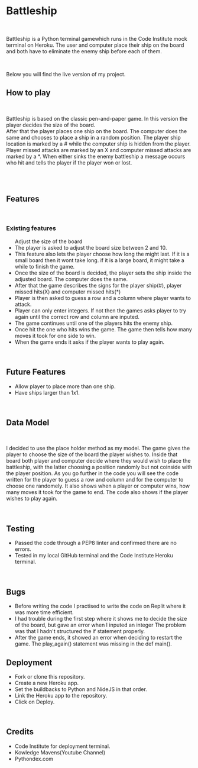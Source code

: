 <h1>Battleship</h1>
<br>
<p>Battleship is a Python terminal gamewhich runs in the Code Institute mock terminal on Heroku.
The user and computer place their ship on the board and both have to eliminate the enemy ship before each of them.</p>
<br>
<p>Below you will find the live version of my project.</p>


<h2>How to play</h2>
<br>
<p>Battleship is based on the classic pen-and-paper game. In this version the player decides the size of the board.<br>
After that the player places one ship on the board. The computer does the same and chooses to place a ship in a random position.
The player ship location is marked by a # while the computer ship is hidden from the player. Player missed attacks are marked by an X and computer missed
attacks are marked by a *. When either sinks the enemy battleship a message occurs who hit and tells the player if the player won or lost.</p>
<br><br>

<h2>Features</h2>
<br>
<h3>Existing features</h3>
<ul>Adjust the size of the board
  <li>The player is asked to adjust the board size between 2 and 10.</li>
  <li>This feature also lets the player choose how long the might last. If it is a small board then it wont take long.
  if it is a large board, it might take a while to finish the game.</li>
  <li>Once the size of the board is decided, the player sets the ship inside the adjusted board. The computer does the same.</li>
  <li>After that the game describes the signs for the player ship(#), player missed hits(X) and computer missed hits(*)</li>
  <li>Player is then asked to guess a row and a column where player wants to attack.</li>
  <li>Player can only enter integers. If not then the games asks player to try again until the correct row and column are inputed.</li>
  <li>The game continues until one of the players hits the enemy ship.</li>
  <li>Once hit the one who hits wins the game. The game then tells how many moves it took for one side to win.</li>
  <li>When the game ends it asks if the player wants to play again.</li>
</ul>

<br>
<h2>Future Features</h2>
<ul>
  <li>Allow player to place more than one ship.</li>
  <li>Have ships larger than 1x1.</li>
</ul>

<br>
<h2>Data Model</h2>
<br>
<p>I decided to use the place holder method as my model. The game gives the player to choose the size of the board the player wishes to.
Inside that board both player and computer decide where they would wish to place the battleship, with the latter choosing a position randomly but not coinside with the player position.
As you go further in the code you will see the code written for the player to guess a row and column and for the computer to choose one randomely.
It also shows when a player or computer wins, how many moves it took for the game to end.
The code also shows if the player wishes to play again.</p>

<br>
<h2>Testing</h2>
<ul>
  <li>Passed the code through a PEP8 linter and confirmed there are no errors.</li>
  <li>Tested in my local GitHub terminal and the Code Institute Heroku terminal.</li>
</ul>

<br>
<h2>Bugs</h2>
<ul>
  <li>Before writing the code I practised to write the code on Replit where it was more time efficient.</li>
  <li>I had trouble during the first step where it shows me to decide the size of the board, but gave an error when I inputed an integer
    The problem was that I hadn't structured the <action>if</action> statement properly.</li>
  <li>After the game ends, it showed an error when deciding to restart the game. The play_again() statement was missing in the def main().</li>
</ul>

<h2>Deployment</h2>
<ul>
  <li>Fork or clone this repository.</li>
  <li>Create a new Heroku app.</li>
  <li>Set the buildbacks to Python and NideJS in that order.</li>
  <li>Link the Heroku app to the repository.</li>
  <li>Click on <action>Deploy</action>.</li>
</ul>

<br>
<h2>Credits</h2>
<ul>
  <li>Code Institute for deployment terminal.</li>
  <li>Kowledge Mavens(Youtube Channel)</li>
  <li>Pythondex.com</li>
</ul>
